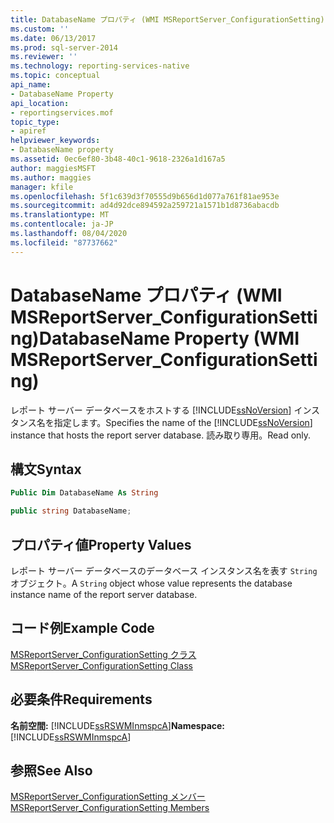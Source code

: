 ```yaml
---
title: DatabaseName プロパティ (WMI MSReportServer_ConfigurationSetting) | Microsoft Docs
ms.custom: ''
ms.date: 06/13/2017
ms.prod: sql-server-2014
ms.reviewer: ''
ms.technology: reporting-services-native
ms.topic: conceptual
api_name:
- DatabaseName Property
api_location:
- reportingservices.mof
topic_type:
- apiref
helpviewer_keywords:
- DatabaseName property
ms.assetid: 0ec6ef80-3b48-40c1-9618-2326a1d167a5
author: maggiesMSFT
ms.author: maggies
manager: kfile
ms.openlocfilehash: 5f1c639d3f70555d9b656d1d077a761f81ae953e
ms.sourcegitcommit: ad4d92dce894592a259721a1571b1d8736abacdb
ms.translationtype: MT
ms.contentlocale: ja-JP
ms.lasthandoff: 08/04/2020
ms.locfileid: "87737662"
---
```

# <a name="databasename-property-wmi-msreportserver_configurationsetting"></a><span data-ttu-id="f2dae-102">DatabaseName プロパティ (WMI MSReportServer_ConfigurationSetting)</span><span class="sxs-lookup"><span data-stu-id="f2dae-102">DatabaseName Property (WMI MSReportServer_ConfigurationSetting)</span></span>
  <span data-ttu-id="f2dae-103">レポート サーバー データベースをホストする [!INCLUDE[ssNoVersion](../../includes/ssnoversion-md.md)] インスタンス名を指定します。</span><span class="sxs-lookup"><span data-stu-id="f2dae-103">Specifies the name of the [!INCLUDE[ssNoVersion](../../includes/ssnoversion-md.md)] instance that hosts the report server database.</span></span> <span data-ttu-id="f2dae-104">読み取り専用。</span><span class="sxs-lookup"><span data-stu-id="f2dae-104">Read only.</span></span>  
  
## <a name="syntax"></a><span data-ttu-id="f2dae-105">構文</span><span class="sxs-lookup"><span data-stu-id="f2dae-105">Syntax</span></span>  
  
```vb  
Public Dim DatabaseName As String  
```  
  
```csharp  
public string DatabaseName;  
```  
  
## <a name="property-values"></a><span data-ttu-id="f2dae-106">プロパティ値</span><span class="sxs-lookup"><span data-stu-id="f2dae-106">Property Values</span></span>  
 <span data-ttu-id="f2dae-107">レポート サーバー データベースのデータベース インスタンス名を表す `String` オブジェクト。</span><span class="sxs-lookup"><span data-stu-id="f2dae-107">A `String` object whose value represents the database instance name of the report server database.</span></span>  
  
## <a name="example-code"></a><span data-ttu-id="f2dae-108">コード例</span><span class="sxs-lookup"><span data-stu-id="f2dae-108">Example Code</span></span>  
 [<span data-ttu-id="f2dae-109">MSReportServer_ConfigurationSetting クラス</span><span class="sxs-lookup"><span data-stu-id="f2dae-109">MSReportServer_ConfigurationSetting Class</span></span>](msreportserver-configurationsetting-class.md)  
  
## <a name="requirements"></a><span data-ttu-id="f2dae-110">必要条件</span><span class="sxs-lookup"><span data-stu-id="f2dae-110">Requirements</span></span>  
 <span data-ttu-id="f2dae-111">**名前空間:** [!INCLUDE[ssRSWMInmspcA](../../includes/ssrswminmspca-md.md)]</span><span class="sxs-lookup"><span data-stu-id="f2dae-111">**Namespace:** [!INCLUDE[ssRSWMInmspcA](../../includes/ssrswminmspca-md.md)]</span></span>  
  
## <a name="see-also"></a><span data-ttu-id="f2dae-112">参照</span><span class="sxs-lookup"><span data-stu-id="f2dae-112">See Also</span></span>  
 [<span data-ttu-id="f2dae-113">MSReportServer_ConfigurationSetting メンバー</span><span class="sxs-lookup"><span data-stu-id="f2dae-113">MSReportServer_ConfigurationSetting Members</span></span>](msreportserver-configurationsetting-members.md)  
  
  
